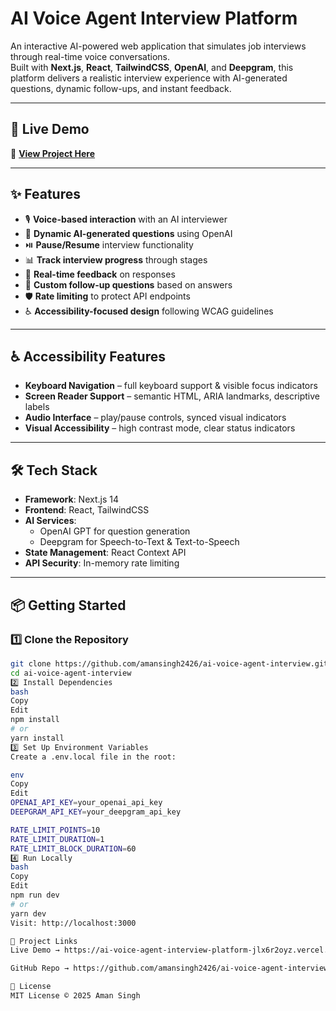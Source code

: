 # AI Voice Agent Interview Platform

An interactive AI-powered web application that simulates job interviews through real-time voice conversations.  
Built with **Next.js**, **React**, **TailwindCSS**, **OpenAI**, and **Deepgram**, this platform delivers a realistic interview experience with AI-generated questions, dynamic follow-ups, and instant feedback.

---

## 🚀 Live Demo
🔗 **[View Project Here](https://ai-voice-agent-interview-platform-jlx6r2oyz.vercel.app/)**

---

## ✨ Features
- 🎙️ **Voice-based interaction** with an AI interviewer
- 🤖 **Dynamic AI-generated questions** using OpenAI
- ⏯️ **Pause/Resume** interview functionality
- 📊 **Track interview progress** through stages
- 🔄 **Real-time feedback** on responses
- 🎯 **Custom follow-up questions** based on answers
- 🛡️ **Rate limiting** to protect API endpoints
- ♿ **Accessibility-focused design** following WCAG guidelines

---

## ♿ Accessibility Features
- **Keyboard Navigation** – full keyboard support & visible focus indicators  
- **Screen Reader Support** – semantic HTML, ARIA landmarks, descriptive labels  
- **Audio Interface** – play/pause controls, synced visual indicators  
- **Visual Accessibility** – high contrast mode, clear status indicators  

---

## 🛠 Tech Stack
- **Framework**: Next.js 14
- **Frontend**: React, TailwindCSS
- **AI Services**:
  - OpenAI GPT for question generation
  - Deepgram for Speech-to-Text & Text-to-Speech
- **State Management**: React Context API
- **API Security**: In-memory rate limiting

---

## 📦 Getting Started

### 1️⃣ Clone the Repository
```bash
git clone https://github.com/amansingh2426/ai-voice-agent-interview.git
cd ai-voice-agent-interview
2️⃣ Install Dependencies
bash
Copy
Edit
npm install
# or
yarn install
3️⃣ Set Up Environment Variables
Create a .env.local file in the root:

env
Copy
Edit
OPENAI_API_KEY=your_openai_api_key
DEEPGRAM_API_KEY=your_deepgram_api_key

RATE_LIMIT_POINTS=10
RATE_LIMIT_DURATION=1
RATE_LIMIT_BLOCK_DURATION=60
4️⃣ Run Locally
bash
Copy
Edit
npm run dev
# or
yarn dev
Visit: http://localhost:3000

🔗 Project Links
Live Demo → https://ai-voice-agent-interview-platform-jlx6r2oyz.vercel.app/

GitHub Repo → https://github.com/amansingh2426/ai-voice-agent-interview

📜 License
MIT License © 2025 Aman Singh
